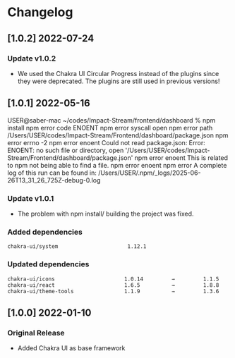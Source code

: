 # Changelog
## [1.0.2] 2022-07-24

### Update v1.0.2

- We used the Chakra UI Circular Progress instead of the plugins since they were deprecated. The plugins are still used in previous versions!

## [1.0.1] 2022-05-16
USER@saber-mac ~/codes/Impact-Stream/frontend/dashboard % npm install
npm error code ENOENT
npm error syscall open
npm error path /Users/USER/codes/Impact-Stream/Frontend/dashboard/package.json
npm error errno -2
npm error enoent Could not read package.json: Error: ENOENT: no such file or directory, open '/Users/USER/codes/Impact-Stream/Frontend/dashboard/package.json'
npm error enoent This is related to npm not being able to find a file.
npm error enoent
npm error A complete log of this run can be found in: /Users/USER/.npm/_logs/2025-06-26T13_31_26_725Z-debug-0.log
### Update v1.0.1

- The problem with npm install/ building the project was fixed.

### Added dependencies

```
chakra-ui/system                      1.12.1
```

### Updated dependencies

```
chakra-ui/icons                      1.0.14         →         1.1.5
chakra-ui/react                      1.6.5          →         1.8.8
chakra-ui/theme-tools                1.1.9          →         1.3.6
```
## [1.0.0] 2022-01-10

### Original Release

- Added Chakra UI as base framework